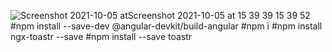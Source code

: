 

![Screenshot 2021-10-05 at![Screenshot 2021-10-05 at 15 39 39](https://user-images.githubusercontent.com/69152230/136037794-11bbc95c-4327-4a94-b6ea-4c02d6644831.png)
 15 39 52](https://user-images.githubusercontent.com/69152230/136037614-4b596481-e9c4-4d12-900d-86861648674e.png)
#npm install --save-dev @angular-devkit/build-angular
#npm i
#npm install ngx-toastr --save
#npm install --save toastr

